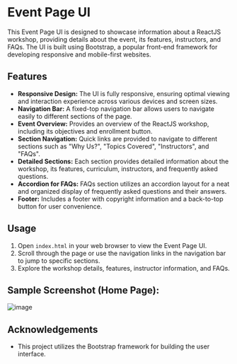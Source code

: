 # Event Page UI

This Event Page UI is designed to showcase information about a ReactJS workshop, providing details about the event, its features, instructors, and FAQs. The UI is built using Bootstrap, a popular front-end framework for developing responsive and mobile-first websites.

## Features

- **Responsive Design:** The UI is fully responsive, ensuring optimal viewing and interaction experience across various devices and screen sizes.
- **Navigation Bar:** A fixed-top navigation bar allows users to navigate easily to different sections of the page.
- **Event Overview:** Provides an overview of the ReactJS workshop, including its objectives and enrollment button.
- **Section Navigation:** Quick links are provided to navigate to different sections such as "Why Us?", "Topics Covered", "Instructors", and "FAQs".
- **Detailed Sections:** Each section provides detailed information about the workshop, its features, curriculum, instructors, and frequently asked questions.
- **Accordion for FAQs:** FAQs section utilizes an accordion layout for a neat and organized display of frequently asked questions and their answers.
- **Footer:** Includes a footer with copyright information and a back-to-top button for user convenience.

## Usage

1. Open `index.html` in your web browser to view the Event Page UI.
2. Scroll through the page or use the navigation links in the navigation bar to jump to specific sections.
3. Explore the workshop details, features, instructor information, and FAQs.

## Sample Screenshot (Home Page):
![image](https://github.com/JeremiahRanen7/Event-Page-UI/assets/141173239/5797137a-9f7d-40d5-811a-cee3e8973b28)


## Acknowledgements

- This project utilizes the Bootstrap framework for building the user interface.
